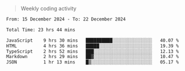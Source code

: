> Weekly coding activity
<!--START_SECTION:waka-->

```txt
From: 15 December 2024 - To: 22 December 2024

Total Time: 23 hrs 44 mins

JavaScript    9 hrs 30 mins   ██████████░░░░░░░░░░░░░░░   40.07 %
HTML          4 hrs 36 mins   █████░░░░░░░░░░░░░░░░░░░░   19.39 %
TypeScript    2 hrs 52 mins   ███░░░░░░░░░░░░░░░░░░░░░░   12.13 %
Markdown      2 hrs 29 mins   ██▓░░░░░░░░░░░░░░░░░░░░░░   10.47 %
JSON          1 hr 13 mins    █▒░░░░░░░░░░░░░░░░░░░░░░░   05.17 %
```

<!--END_SECTION:waka-->
